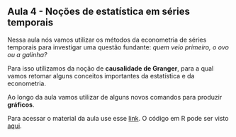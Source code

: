 ## Aula 4 - Noções de estatística em séries temporais 

Nessa aula nós vamos utilizar os métodos da econometria de séries temporais para investigar uma questão fundante: *quem veio primeiro, o ovo ou a galinha?*

Para isso utilizamos da noção de **causalidade de Granger**, para a qual vamos retomar alguns conceitos importantes da estatística e da econometria.

Ao longo da aula vamos utilizar de alguns novos comandos para produzir **gráficos**.

Para acessar o material da aula use esse [link](https://matiascardomingo.github.io/B_R_Curso/Aula-4.html). O código em R pode ser visto [aqui](https://github.com/matiascardomingo/B_R_Curso/blob/main/Scripts/Aula%204.Rmd). 
